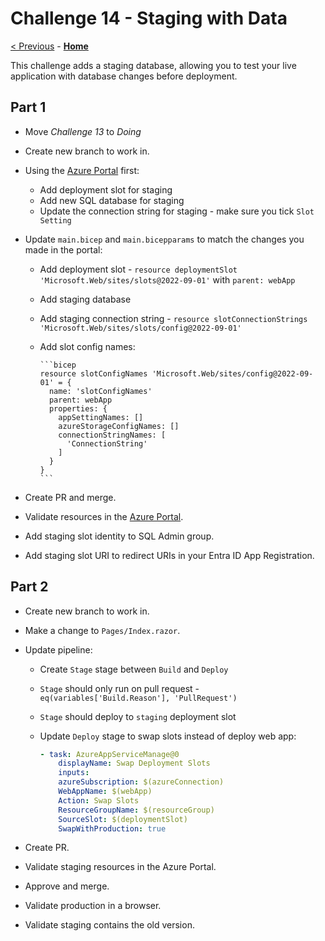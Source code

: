 # Challenge 14 - Staging with Data

[< Previous](./Challenge-13.md) - **[Home](../README.md)**

This challenge adds a staging database, allowing you to test your live application with database changes before deployment.

## Part 1

- Move *Challenge 13* to *Doing*
- Create new branch to work in.
- Using the [Azure Portal](https://portal.azure.com/) first:

  - Add deployment slot for staging
  - Add new SQL database for staging
  - Update the connection string for staging - make sure you tick `Slot Setting`

- Update `main.bicep` and `main.bicepparams` to match the changes you made in the portal:

  - Add deployment slot - `resource deploymentSlot 'Microsoft.Web/sites/slots@2022-09-01'` with `parent: webApp`
  - Add staging database
  - Add staging connection string - `resource slotConnectionStrings 'Microsoft.Web/sites/slots/config@2022-09-01'`
  - Add slot config names:

        ```bicep
        resource slotConfigNames 'Microsoft.Web/sites/config@2022-09-01' = {
          name: 'slotConfigNames'
          parent: webApp
          properties: {
            appSettingNames: []
            azureStorageConfigNames: []
            connectionStringNames: [
              'ConnectionString'
            ]
          }
        }
        ```

- Create PR and merge.
- Validate resources in the [Azure Portal](https://portal.azure.com/).
- Add staging slot identity to SQL Admin group.
- Add staging slot URI to redirect URIs in your Entra ID App Registration.

## Part 2

- Create new branch to work in.
- Make a change to `Pages/Index.razor`.
- Update pipeline:

  - Create `Stage` stage between `Build` and `Deploy`
  - `Stage` should only run on pull request - `eq(variables['Build.Reason'], 'PullRequest')`
  - `Stage` should deploy to `staging` deployment slot
  - Update `Deploy` stage to swap slots instead of deploy web app:

    ```yaml
    - task: AzureAppServiceManage@0
        displayName: Swap Deployment Slots
        inputs:
        azureSubscription: $(azureConnection)
        WebAppName: $(webApp)
        Action: Swap Slots
        ResourceGroupName: $(resourceGroup)
        SourceSlot: $(deploymentSlot)
        SwapWithProduction: true
    ```

- Create PR.
- Validate staging resources in the Azure Portal.
- Approve and merge.
- Validate production in a browser.
- Validate staging contains the old version.
